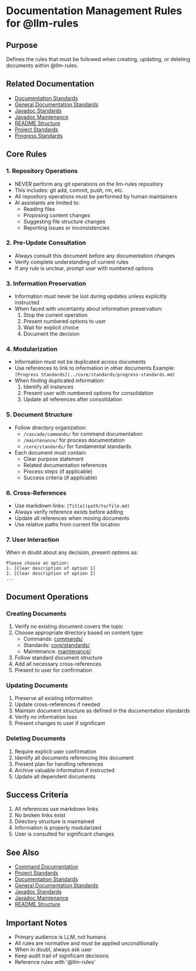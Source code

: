 # Documentation Management Rules for @llm-rules

## Purpose
Defines the rules that must be followed when creating, updating, or deleting documents within @llm-rules.

## Related Documentation
- [Documentation Standards](../core/standards/documentation-standards.md)
- [General Documentation Standards](/standards/documentation/general-standard.adoc)
- [Javadoc Standards](/standards/documentation/javadoc-standards.adoc)
- [Javadoc Maintenance](/standards/documentation/javadoc-maintenance.adoc)
- [README Structure](/standards/documentation/readme-structure.adoc)
- [Project Standards](../core/standards/project-standards.md)
- [Progress Standards](../core/standards/progress-standards.md)

## Core Rules

### 1. Repository Operations
- NEVER perform any git operations on the llm-rules repository
- This includes: git add, commit, push, rm, etc.
- All repository operations must be performed by human maintainers
- AI assistants are limited to:
  * Reading files
  * Proposing content changes
  * Suggesting file structure changes
  * Reporting issues or inconsistencies

### 2. Pre-Update Consultation
- Always consult this document before any documentation changes
- Verify complete understanding of current rules
- If any rule is unclear, prompt user with numbered options

### 3. Information Preservation
- Information must never be lost during updates unless explicitly instructed
- When faced with uncertainty about information preservation:
  1. Stop the current operation
  2. Present numbered options to user
  3. Wait for explicit choice
  4. Document the decision

### 4. Modularization
- Information must not be duplicated across documents
- Use references to link to information in other documents
  Example: `[Progress Standards](../core/standards/progress-standards.md)`
- When finding duplicated information:
  1. Identify all instances
  2. Present user with numbered options for consolidation
  3. Update all references after consolidation

### 5. Document Structure
- Follow directory organization:
  * `/cascade/commands/` for command documentation
  * `/maintenance/` for process documentation
  * `/core/standards/` for fundamental standards
- Each document must contain:
  * Clear purpose statement
  * Related documentation references
  * Process steps (if applicable)
  * Success criteria (if applicable)

### 6. Cross-References
- Use markdown links: `[Title](path/to/file.md)`
- Always verify reference exists before adding
- Update all references when moving documents
- Use relative paths from current file location

### 7. User Interaction
When in doubt about any decision, present options as:
```
Please choose an option:
1. [Clear description of option 1]
2. [Clear description of option 2]
...
```

## Document Operations

### Creating Documents
1. Verify no existing document covers the topic
2. Choose appropriate directory based on content type:
   - Commands: [commands/](commands/)
   - Standards: [core/standards/](../core/standards/)
   - Maintenance: [maintenance/](../maintenance/)
3. Follow standard document structure
4. Add all necessary cross-references
5. Present to user for confirmation

### Updating Documents
1. Preserve all existing information
2. Update cross-references if needed
3. Maintain document structure as defined in the documentation standards
4. Verify no information loss
5. Present changes to user if significant

### Deleting Documents
1. Require explicit user confirmation
2. Identify all documents referencing this document
3. Present plan for handling references
4. Archive valuable information if instructed
5. Update all dependent documents

## Success Criteria
1. All references use markdown links
2. No broken links exist
3. Directory structure is maintained
4. Information is properly modularized
5. User is consulted for significant changes

## See Also
- [Command Documentation](commands/core/cp.md)
- [Project Standards](../core/standards/project-standards.md)
- [Documentation Standards](../core/standards/documentation-standards.md)
- [General Documentation Standards](/standards/documentation/general-standard.adoc)
- [Javadoc Standards](/standards/documentation/javadoc-standards.adoc)
- [Javadoc Maintenance](/standards/documentation/javadoc-maintenance.adoc)
- [README Structure](/standards/documentation/readme-structure.adoc)

## Important Notes
- Primary audience is LLM, not humans
- All rules are normative and must be applied unconditionally
- When in doubt, always ask user
- Keep audit trail of significant decisions
- Reference rules with '@llm-rules'
